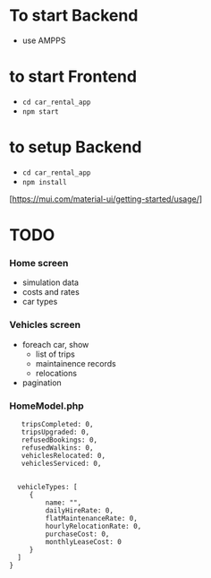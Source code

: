 # To start Backend
- use AMPPS

# to start Frontend
- `cd car_rental_app`
- `npm start`


# to setup Backend
- `cd car_rental_app`
- `npm install`


[https://mui.com/material-ui/getting-started/usage/]

# TODO
### Home screen
 - simulation data
 - costs and rates
 - car types

### Vehicles screen
 - foreach car, show
   - list of trips
   - maintainence records
   - relocations
 - pagination

### HomeModel.php
 ```{ 
    tripsCompleted: 0,
    tripsUpgraded: 0,
    refusedBookings: 0,
    refusedWalkins: 0,
    vehiclesRelocated: 0,
    vehiclesServiced: 0,
 

   vehicleTypes: [
      {
          name: "",
          dailyHireRate: 0,
          flatMaintenanceRate: 0,
          hourlyRelocationRate: 0,
          purchaseCost: 0,
          monthlyLeaseCost: 0
      }
   ]
}
```